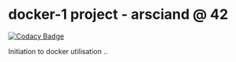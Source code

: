 # docker-1 project - arsciand @ 42

[![Codacy Badge](https://api.codacy.com/project/badge/Grade/335082f4059048a7bf11c2ebcc40e095)](https://app.codacy.com/app/acuD1/docker-1?utm_source=github.com&utm_medium=referral&utm_content=acuD1/docker-1&utm_campaign=Badge_Grade_Dashboard)

Initiation to docker utilisation ..
